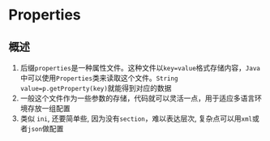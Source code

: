 # Properties

## 概述

1. 后缀`properties`是一种属性文件。这种文件以`key=value`格式存储内容，`Java`中可以使用`Properties`类来读取这个文件。`String value=p.getProperty(key)`就能得到对应的数据
2. 一般这个文件作为一些参数的存储，代码就可以灵活一点，用于适应多语言环境存放一组配置
3. 类似 `ini`, 还要简单些, 因为没有`section`，难以表达层次, 复杂点可以用`xml`或者`json`做配置